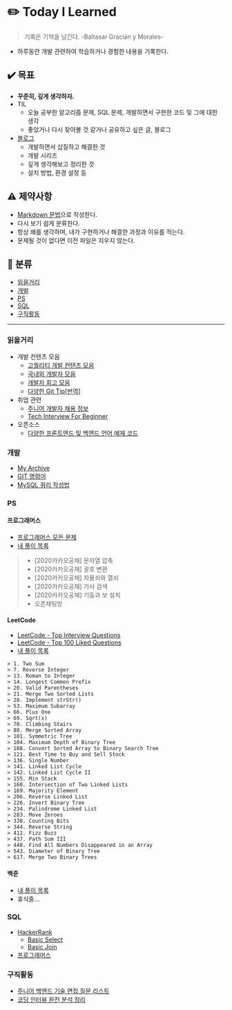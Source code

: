 # :pencil2: Today I Learned
> 기록은 기억을 남긴다. -Baltasar Gracián y Morales-

- 하루동안 개발 관련하여 학습하거나 경험한 내용을 기록한다.


## :heavy_check_mark: 목표
- **꾸준히, 깊게 생각하자.**
- TIL
    - 오늘 공부한 알고리즘 문제, SQL 문제, 개발하면서 구현한 코드 및 그에 대한 생각
    - 좋았거나 다시 찾아볼 것 같거나 공유하고 싶은 글, 블로그
- [블로그](https://velog.io/@codemcd)
    - 개발하면서 삽질하고 해결한 것
    - 개발 시리즈
    - 깊게 생각해보고 정리한 것
    - 설치 방법, 환경 설정 등


## :warning: 제약사항
- [Markdown 문법](https://github.com/CODEMCD/TIL/blob/master/TIP/Markdown.md)으로 작성한다.
- 다시 보기 쉽게 분류한다.
- 항상 왜를 생각하며, 내가 구현하거나 해결한 과정과 이유를 적는다.
- 문제될 것이 없다면 이전 파일은 지우지 않는다.


## :book: 분류
- [읽을거리](#읽을거리)
- [개발](#개발)
- [PS](#PS)
- [SQL](#SQL)
- [구직활동](#구직활동)

---

### 읽을거리
- 개발 컨텐츠 모음
    - [고퀄리티 개발 컨텐츠 모음](https://github.com/Integerous/goQuality-dev-contents)
    - [국내외 개발자 모음](https://github.com/sarojaba/awesome-devblog)
    - [개발자 회고 모음](https://github.com/oaksong/developers-retrospective)
    - [다양한 Git Tip[번역]](https://github.com/mingrammer/git-tips)
- 취업 관련
    - [주니어 개발자 채용 정보](https://github.com/jojoldu/junior-recruit-scheduler)
    - [Tech Interview For Beginner](https://github.com/JaeYeopHan/Interview_Question_for_Beginner)
- 오픈소스
    - [다양한 프론트엔드 및 백엔드 언어 예제 코드](https://github.com/gothinkster/realworld)


### 개발
- [My Archive](https://github.com/CODEMCD/TIL/blob/master/TIP/Archive.md)
- [GIT 명령어](https://github.com/CODEMCD/TIL/blob/master/GIT/GIT%20%EB%AA%85%EB%A0%B9%EC%96%B4.md)
- [MySQL 쿼리 작성법](https://github.com/CODEMCD/TIL/blob/master/%EB%8F%84%EC%84%9C/Real%20MySQL/Ch07%20%EC%BF%BC%EB%A6%AC%20%EC%9E%91%EC%84%B1.md)


### PS
#### 프로그래머스
- [프로그래머스 모든 문제](https://programmers.co.kr/learn/challenges)
- [내 풀이 목록](https://github.com/CODEMCD/TIL/tree/master/Programmers/PS)
> - [2020카카오공채] 문자열 압축
> - [2020카카오공채] 괄호 변환
> - [2020카카오공채] 자물쇠와 열쇠
> - [2020카카오공채] 가사 검색
> - [2020카카오공채] 기둥과 보 설치
> - 오픈채팅방

#### LeetCode
- [LeetCode - Top Interview Questions](https://leetcode.com/problemset/top-interview-questions/)
- [LeetCode - Top 100 Liked Questions](https://leetcode.com/problemset/top-100-liked-questions/)
- [내 풀이 목록](https://github.com/CODEMCD/TIL/tree/master/LeetCode)

```
> 1. Two Sum
> 7. Reverse Integer
> 13. Roman to Integer
> 14. Longest Common Prefix
> 20. Valid Parentheses
> 21. Merge Two Sorted Lists
> 28. Implement strStr()
> 53. Maximum Subarray
> 66. Plus One
> 69. Sqrt(x)
> 70. Climbing Stairs
> 88. Merge Sorted Array
> 101. Symmetric Tree
> 104. Maximum Depth of Binary Tree
> 108. Convert Sorted Array to Binary Search Tree
> 121. Best Time to Buy and Sell Stock
> 136. Single Number
> 141. Linked List Cycle
> 142. Linked List Cycle II
> 155. Min Stack
> 160. Intersection of Two Linked Lists
> 169. Majority Element
> 206. Reverse Linked List
> 226. Invert Binary Tree
> 234. Palindrome Linked List
> 283. Move Zeroes
> 338. Counting Bits
> 344. Reverse String
> 412. Fizz Buzz
> 437. Path Sum III
> 448. Find All Numbers Disappeared in an Array
> 543. Diameter of Binary Tree
> 617. Merge Two Binary Trees
```

#### 백준
- [내 풀이 목록](https://www.acmicpc.net/user/CODEMCD)
- 휴식중...

### SQL
- [HackerRank](https://www.hackerrank.com/domains/sql)
    - [Basic Select](https://github.com/CODEMCD/TIL/blob/master/HackerRank/SQL/Basic%20Select.md)
    - [Basic Join](https://github.com/CODEMCD/TIL/blob/master/HackerRank/SQL/Basic%20Join.md)
- [프로그래머스](https://github.com/CODEMCD/TIL/blob/master/Programmers/SQL/README.md)


### 구직활동
- [주니어 백엔드 기술 면접 질문 리스트](https://github.com/CODEMCD/TIL/blob/master/Recruit/Junior-Backend-Interview-Question-List.md)
- [코딩 인터뷰 완전 분석 정리](https://github.com/CODEMCD/TIL/blob/master/Recruit/%EC%BD%94%EB%94%A9%20%EC%9D%B8%ED%84%B0%EB%B7%B0%20%EC%99%84%EC%A0%84%EB%B6%84%EC%84%9D.md)
